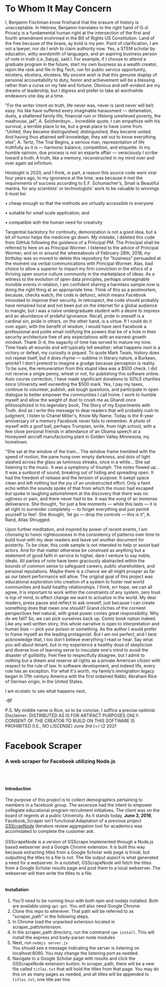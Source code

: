 # To Whom It May Concern
I, Benjamin Fischman know firsthand that the erasure of history is unacceptable. In Hebrew, Benjamin translates to the right hand of G-d. Privacy is a fundamental human right at the intersection of the first and fourth amendment enshrined in the Bill of Rights US Constitution. Land of the free because of the brave, ay bold is my pen. Point of clarification, I am not a lawyer, nor do I wish to claim authority now. Yes, a STEM scholar by education, witty wordsmith of languages, and an aspiring business person of note in truth (i.e.,Satya), said I. For example, if I choose to attend a graduate program in the future, start my own business as a wealth creator, rejoin the rank and file in Big Tech, run for public service opportunity, etcetera, etcetera, etcetera. My sincere wish is that this genuine display of personal accountability to duty, honor and achievement will be a blessing rather than a curse on my fate and fortune. Obvious and self-evident are my dreams of leadership, but I digress and prefer to take all worthwhile endeavors one day at a time.

"For the writer intent on truth, life never was, never is (and never will be!) easy: his like have suffered every imaginable harassment — defamation, duels, a shattered family life, financial ruin or lifelong unrelieved poverty, the madhouse, jail", A. Solzhenitsyn... Incredible quote, I can empathize with his survival, a terrible place to be, but a great place to have come from. “United, they became distinguished; distinguished, they became united. And having thus attained self-knowledge, they set out to know everything else”, A. Tertz, The Trial Begins, a serious man, representation of life truthfully as it is — harmonic balance, competition, and etiquette. In my humble opinion, due process is not an exparte affair — veraciously I scribe toward a truth. A truth, like a memory, reconstructed in my mind over and over again ad infinitum.

Hindsight is 2020, and I think, in part, a reason this source code went viral four years ago, to my ignorance at the time, was because it met the requirements of success according to E.F. Schumacher's, Small is Beautiful mantra, for any scientists' or technologists' work to be valuable to winnings it must be:

•	cheap enough so that the methods are virtually accessible to everyone

•	suitable for small scale application; and

•	compatible with the human need for creativity

Tangential backstory for continuity, demonization is not a good idea, but a bit of humor helps the medicine go down. *My mistake*, I deleted this code from GitHub following the guidance of a Principal PM. The Principal shall be referred to here on as Principal Wormer. I listened to the advice of Principal Wormer, and on or around the whereabouts of February 28th, 2018, *my birthday* was so moved to delete this repository for "business" persuaded at the moment via verbal communications with Principal Wormer. Alas, bad choice to allow a superior to impact my firm conviction in the ethics of a thriving open source culture community in the marketplace of ideas. As a witness to the evolution of open data principles, perhaps unimaginable invisible events in relation, I am confident sharing a harmless sample now is doing the right thing at an appropriate time. Think of this as a postmortem, because, checks watch, the code is defunct, which means Facebook innovated to improve their security. In retrospect, the code should probably have remained local and not been put on the internet for a global audience to mangle, but I was a naïve undergraduate student with a desire to impress and an abundance of prideful ignorance. Recall, pride in oneself is a cardinal sin, pride in others, on the other hand, is a virtue. If I could do it over again, with the benefit of wisdom, I would have sent Facebook a professional and polite email notifying the powers that be of a hole in their security architecture free of any expectations with an earnest growth mindset. Thank G-d, the sagacity of time has served to mature my tone. Time heals all wounds and will typically tell weather; what happens next is a victory or defeat, my curiosity is piqued. To quote Mark Twain, history does not repeat itself, but it does rhyme — sublime in literary nature, a Burkean, amirite? I don't pretend to imagine a grudge because perception is reality. To be sure, the remuneration from this stupid idea was a $500 check. I did not receive a single penny, wheat or not, for publishing this software online. Auto course correction, I have made significant donations to 501c3 charities since University well exceeding the $500 mark. Yes, I pay my taxes, continue to volunteer, publish, ask tough questions, and participate in open dialogue to better empower the communities I call home. I work to humble myself and allow the weight of dust to crush me as Ghandi once philosophized in his legendary book, The Story of my Experiments with Truth. And as I write this message to dear readers that will probably rush to judgment, I listen to Chanel Miller's, Know My Name. Today is the 9-year anniversary of a memory Facebook never fails to remember. A photo of myself with a goof ball, perhaps Trumpian, smile, from high school, with a few close personal friends in attendance of an Obama speech at a Honeywell aircraft manufacturing plant in Golden Valley Minnesota, my hometown.

"She sat at the window of the train... The window frame trembled with the speed of motion, the pane hung over empty darkness, and dots of light slashed across the glass as luminous streaks, once in a while... She sat listening to the music. It was a symphony of triumph. The notes flowed up... It was a sunburst of sound, breaking out of hiding and spreading open. It had the freedom of release and the tension of purpose. It swept space clean and left nothing but the joy of an unobstructed effort. Only a faint echo within the sounds spoke of that from which the music had escaped but spoke in laughing astonishment at the discovery that there was no ugliness or pain, and there never had to be. It was the song of an immense deliverance. She thought, ‘for just a few moments — while this lasts — it is all right to surrender completely — to forget everything and just permit yourself to feel’. She thought, ‘let go — drop the controls — this is it”, A. Rand, Atlas Shrugged.

Upon further meditation, and inspired by power of recent events, I am choosing to honor righteousness in the consistency of patterns over time to build trust with my dear readers and leave yet another document for posterity. To be clear, this code sample is not intended to help or assist bad actors. And for that matter otherwise be construed as anything but a statement of good faith in service to higher, dare I venture to say noble, ideals. All parties of note have been graciously abstracted within the bounds of common sense to safeguard careers, public shareholders, and personal reputations. Maybe there is a chance we all might prosper as far as our talent performance will allow. The original goal of this project was educational exploration into creation of a system to foster real world communities and build healthy relationships. I think, err hope, we can all agree, it is important to work within the constraints of any system, zero trust is top of mind, to effect change we want to actualize in the world. My dear readers, press pause and reflect to ask oneself, just because I can create something does that mean one should? Grand cliches of the corniest perspectives feel natural, with great power comes great responsibility. Why do we fall? So, we can pick ourselves back up. Comic book nation indeed. Like any well written story, this whole narrative is open to interpretation and human bias — pick your poison or something. As the author I would prefer to frame myself as the leading protagonist. But I am not perfect, and I best acknowledge that, I too don't believe everything I read or hear. Say what you will about tenant, but in my experience a healthy dose of skepticism and diverse love of learning serve to inoculate one's mind to avoid the disaster of gullibility. Feel free to respectfully disagree, but I admit to nothing but a dream and reserve all rights as a private American citizen with respect to the rule of law. In software development, and indeed life, every rule has an exception. For what it's worth, my family’s immigration legacy began in 17th century America with the first ordained Rabbi, Abraham Rice of German origin, in the United States.

I am ecstatic to see what happens next,

-BF

P.S. My middle name is Rice, so to be concise, I suffice a precise optimist.
Disclaimer: DISTRIBUTED AS IS FOR ARTIFACT PURPOSES ONLY. CONSENT OF THE CREATOR TO BUILD ON THIS SOFTWARE IS PROHIBITED (I.E., NO LISCENSE)
June 3rd (+/-)2 2021
# Facebook Scraper
### A web scraper for Facebook utilizing Node.js
<br><br>
#### Introduction
The purpose of this project is to collect demographics pertaining to members in a facebook group. The excersize had the intent to empower collegiate educational program recruitment initiatives. The client was on the board of regents at a public University.
As it stands today, **June 3, 2016**,
Facebook_Scraper isn't functional.Adaptation of a previous project
[GSScrapNode](https://github.com/BenjiFischman/GSScrapeNode) literature review aggregation tool for academics 
was accomidated to complete the customer ask.
<br><br>
GSScrapeNode is a version of GSScrape implemented through a Node.js
based webserver and a Google Chrome extension. It is built this way
because extracting titles from a Google Scholar web page is trivial,
but outputting the titles to a file is not. The file output aspect is
what generated a need for a webserver. In a nutshell, GSScrapeNode will
fetch the titles from a Google Scholar results page and post them to
a local webserver. The webserver will then write the titles to a file.
<br><br>
#### Installation
<ol>
	<li>You'll need to be running linux with both npm and nodejs
	installed. Both are available using <code>apt-get</code>.
	You will also need Google Chrome.</li>
	<li>Clone this repo to wherever. That path will be referred to as
	"scraper_path" in the following steps.</li>
	<li>In Chrome load the unpacked extension located in
	scraper_path/extension.</li>
	<li>In the scraper_path directory, run the command
	<code>npm install</code>. This will install the express and
	body-parser node modules</li>
	<li>Next, run <code>nodejs server.js</code><br>You should see a
	message indicating the server is listening on localhost:8080. You
	may change the listening port as needed.</li>
	<li>Navigate to a Google Scholar page with results and click the
	GSScrapeNode extension button. In scraper_path, there will be a new
	file called <code>titles.txt</code> that will hold the titles from
	that page. You may do this on as many pages as needed, and all
	titles will be appended to <code>titles.txt</code>, one title per
	line.</li>
</ol>
